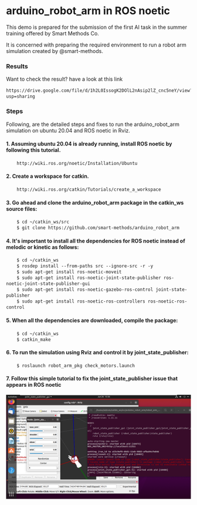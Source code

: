 # arduino_robot_arm in ROS noetic

  This demo is prepared for the submission of the first AI task in the summer training offered by Smart Methods Co.

  It is concerned with preparing the required environment to run a robot arm simulation created by @smart-methods.
 
### Results
  Want to check the result? have a look at this link 
  ```
  https://drive.google.com/file/d/1h2L0IssogK2DOlL2nAsip2lZ_cnc5neY/view?usp=sharing
```
### Steps

  Following, are the detailed steps and fixes to run the arduino_robot_arm simulation on ubuntu 20.04 and ROS noetic in Rviz.

#### 1. Assuming ubuntu 20.04 is already running, install  ROS noetic by following this tutorial.
```
	http://wiki.ros.org/noetic/Installation/Ubuntu
```

#### 2. Create a workspace for catkin.
```
	http://wiki.ros.org/catkin/Tutorials/create_a_workspace
```

#### 3. Go ahead and clone the arduino_robot_arm package in the catkin_ws source files:
```
	$ cd ~/catkin_ws/src
	$ git clone https://github.com/smart-methods/arduino_robot_arm 
```

#### 4. It's important to install all the dependencies for ROS noetic instead of melodic or kinetic as follows:
```
	$ cd ~/catkin_ws
	$ rosdep install --from-paths src --ignore-src -r -y
	$ sudo apt-get install ros-noetic-moveit
	$ sudo apt-get install ros-noetic-joint-state-publisher ros-noetic-joint-state-publisher-gui
	$ sudo apt-get install ros-noetic-gazebo-ros-control joint-state-publisher
	$ sudo apt-get install ros-noetic-ros-controllers ros-noetic-ros-control
```

#### 5. When all the dependencies are downloaded, compile the package:
```
	$ cd ~/catkin_ws
	$ catkin_make
```
#### 6. To run the simulation using Rviz and control it by joint_state_publisher:
```
	$ roslaunch robot_arm_pkg check_motors.launch
```

#### 7. Follow this simple tutorial to fix the joint_state_publisher issue that appears in ROS noetic

![joint_state](joint_state_publisher-issue.png)
